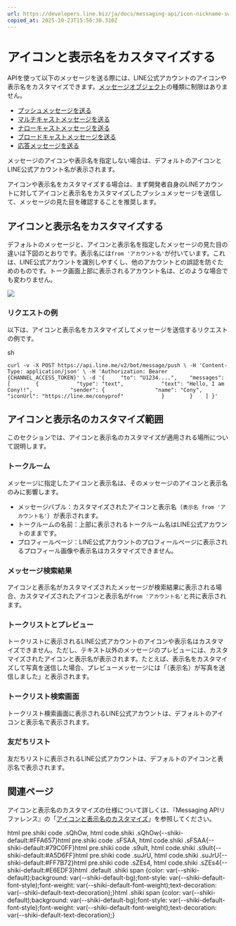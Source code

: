```yaml
---
url: https://developers.line.biz/ja/docs/messaging-api/icon-nickname-switch/
copied_at: 2025-10-23T15:56:30.310Z
---
```

# アイコンと表示名をカスタマイズする

APIを使って以下のメッセージを送る際には、LINE公式アカウントのアイコンや表示名をカスタマイズできます。[メッセージオブジェクト](https://developers.line.biz/ja/reference/messaging-api/#message-objects)の種類に制限はありません。

*   [プッシュメッセージを送る](https://developers.line.biz/ja/reference/messaging-api/#send-push-message)
*   [マルチキャストメッセージを送る](https://developers.line.biz/ja/reference/messaging-api/#send-multicast-message)
*   [ナローキャストメッセージを送る](https://developers.line.biz/ja/reference/messaging-api/#send-narrowcast-message)
*   [ブロードキャストメッセージを送る](https://developers.line.biz/ja/reference/messaging-api/#send-broadcast-message)
*   [応答メッセージを送る](https://developers.line.biz/ja/reference/messaging-api/#send-reply-message)

メッセージのアイコンや表示名を指定しない場合は、デフォルトのアイコンとLINE公式アカウント名が表示されます。

アイコンや表示名をカスタマイズする場合は、まず開発者自身のLINEアカウントに対してアイコンと表示名をカスタマイズしたプッシュメッセージを送信して、メッセージの見た目を確認することを推奨します。

## アイコンと表示名をカスタマイズする

デフォルトのメッセージと、アイコンと表示名を指定したメッセージの見た目の違いは下図のとおりです。表示名には`from 'アカウント名'`が付いています。これは、LINE公式アカウントを識別しやすくし、他のアカウントとの誤認を防ぐためのものです。トーク画面上部に表示されるアカウント名は、どのような場合でも変わりません。

![](https://developers.line.biz/media/messaging-api/icon-nickname-switch/icon-nickname-switch.jpg)

### リクエストの例

以下は、アイコンと表示名をカスタマイズしてメッセージを送信するリクエストの例です。

sh

`curl -v -X POST https://api.line.me/v2/bot/message/push \ -H 'Content-Type: application/json' \ -H 'Authorization: Bearer {CHANNEL_ACCESS_TOKEN}' \ -d '{     "to": "U1234....",    "messages": [        {            "type": "text",            "text": "Hello, I am Cony!!",            "sender": {                "name": "Cony",                "iconUrl": "https://line.me/conyprof"            }        }    ] }'`

## アイコンと表示名のカスタマイズ範囲

このセクションでは、アイコンと表示名のカスタマイズが適用される場所について説明します。

### トークルーム

メッセージに指定したアイコンと表示名は、そのメッセージのアイコンと表示名のみに影響します。

*   メッセージバブル：カスタマイズされたアイコンと表示名（`表示名 from 'アカウント名'`）が表示されます。
*   トークルームの名前：上部に表示されるトークルーム名はLINE公式アカウントのままです。
*   プロフィールページ：LINE公式アカウントのプロフィールページに表示されるプロフィール画像や表示名はカスタマイズできません。

### メッセージ検索結果

アイコンと表示名がカスタマイズされたメッセージが検索結果に表示される場合、カスタマイズされたアイコンと表示名が`from 'アカウント名'`と共に表示されます。

### トークリストとプレビュー

トークリストに表示されるLINE公式アカウントのアイコンや表示名はカスタマイズできません。ただし、テキスト以外のメッセージのプレビューには、カスタマイズされたアイコンと表示名が表示されます。たとえば、表示名をカスタマイズして写真を送信した場合、プレビューメッセージには「（表示名）が写真を送信しました」と表示されます。

### トークリスト検索画面

トークリスト検索画面に表示されるLINE公式アカウントは、デフォルトのアイコンと表示名で表示されます。

### 友だちリスト

友だちリストに表示されるLINE公式アカウントは、デフォルトのアイコンと表示名で表示されます。

## 関連ページ

アイコンと表示名のカスタマイズの仕様について詳しくは、『Messaging APIリファレンス』の「[アイコンと表示名のカスタマイズ](https://developers.line.biz/ja/reference/messaging-api/#icon-nickname-switch)」を参照してください。

html pre.shiki code .sQhOw, html code.shiki .sQhOw{--shiki-default:#FFA657}html pre.shiki code .sFSAA, html code.shiki .sFSAA{--shiki-default:#79C0FF}html pre.shiki code .s9uIt, html code.shiki .s9uIt{--shiki-default:#A5D6FF}html pre.shiki code .suJrU, html code.shiki .suJrU{--shiki-default:#FF7B72}html pre.shiki code .sZEs4, html code.shiki .sZEs4{--shiki-default:#E6EDF3}html .default .shiki span {color: var(--shiki-default);background: var(--shiki-default-bg);font-style: var(--shiki-default-font-style);font-weight: var(--shiki-default-font-weight);text-decoration: var(--shiki-default-text-decoration);}html .shiki span {color: var(--shiki-default);background: var(--shiki-default-bg);font-style: var(--shiki-default-font-style);font-weight: var(--shiki-default-font-weight);text-decoration: var(--shiki-default-text-decoration);}